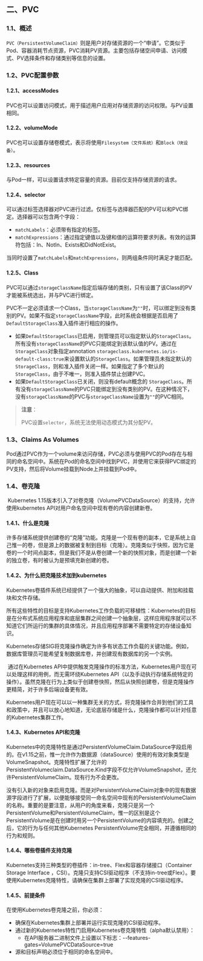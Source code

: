 ## 二、PVC

### 1.1、概述

​		`PVC（PersistentVolumeClaim）`则是用户对存储资源的一个“申请”。它类似于Pod、容器消耗节点资源，PVC消耗PV资源。主要包括存储空间申请、访问模式、PV选择条件和存储类别等信息的设置。



### 1.2、PVC配置参数

#### 1.2.1、accessModes

​		PVC也可以设置访问模式，用于描述用户应用对存储资源的访问权限。与PV设置相同。



#### 1.2.2、volumeMode

​		PVC也可以设置存储卷模式，表示将使用`Filesystem（文件系统）`和`Block（块设备）`。



#### 1.2.3、resources

​		与Pod一样，可以设置请求特定容量的资源。目前仅支持存储资源的请求。



#### 1.2.4、selector

可以通过标签选择器对PVC进行过滤。仅标签与选择器匹配的PV可以和PVC绑定。选择器可以包含两个字段：

- `matchLabels`：必须带有指定的标签。
- `matchExpressions`：通过指定键值以及键和值的运算符要求列表。有效的运算符包括：In、NotIn、Exists和DidNotExist。

当同时设置了`matchLabels`和`matchExpressions`，则两组条件同时满足才能匹配。



#### 1.2.5、Class

​		PVC可以通过`storageClassName`指定后端存储的类别，只有设置了该Class的PV才能被系统选出，并与PVC进行绑定。

​		PVC不一定必须请求一个Class，当`storageClassName`为`""`时，可以绑定到没有类别的PV。如果不指定`storageClassName`字段，此时系统会根据是否启用了`DefaultStorageClass`准入插件进行相应的操作。

- 如果`DefaultStorageClass`已启用，则管理员可以指定默认的`StorageClass`。所有没有`storageClassName`的PVC只能绑定到该默认值的PV。通过在`StorageClass`对象指定annotation `storageclass.kubernetes.io/is-default-class:true`来设置默认的`StorageClass`。如果管理员未指定默认的`StorageClass`，则和准入插件关闭一样。如果指定了多个默认的`StorageClass`，由于不唯一，则准入插件禁止创建PVC。
- 如果`DefaultStorageClass`已关闭，则没有default概念的 `StorageClass`。所有没有`storageClassName`的PVC只能绑定到没有类别的PV。在这种情况下，没有`storageClassName`的PVC与`storageClassName`设置为`""`的PVC相同。

> **注意**：
>
> PVC设置`selector`，系统无法使用动态模式为其分配PV。



### 1.3、Claims As Volumes

​		Pod通过PVC作为一个volume来访问存储，PVC必须与使用PVC的Pod存在与相同的命名空间中。系统在Pod的命名空间中找到PVC，并使用它来获得PVC绑定的PV支持，然后将Volume挂载到Node上并挂载到Pod中。



### 1.4、卷克隆

​		Kubernetes 1.15版本引入了对卷克隆（VolumePVCDataSource）的支持，允许使用kubernetes API对用户命名空间中现有卷的内容创建新卷。

#### 1.4.1、什么是克隆

​		许多存储系统提供创建卷的“克隆”功能。克隆是一个现有卷的副本，它是系统上自己惟一的卷，但是源上的数据被复制到目标（克隆）。克隆类似于快照，因为它是卷的一个时间点副本，但是我们不是从卷创建一个新的快照对象，而是创建一个新的独立卷，有时被认为是预填充新创建的卷。



#### 1.4.2、为什么把克隆技术加到kubernetes

​		Kubernetes卷插件系统已经提供了一个强大的抽象，可以自动提供、附加和挂载块和文件存储。

​		所有这些特性的目标是支持Kubernetes工作负载的可移植性：Kubernetes的目标是在分布式系统应用程序和底层集群之间创建一个抽象层，这样应用程序就可以不知道它们所运行的集群的具体情况，并且应用程序部署不需要特定的存储设备知识。

​		Kubernetes存储SIG将克隆操作确定为许多有状态工作负载的关键功能。例如，数据库管理员可能希望复制数据库卷，并创建现有数据库的另一个实例。

​		通过在Kubernetes API中提供触发克隆操作的标准方法，Kubernetes用户现在可以处理这样的用例，而无需环绕Kubernetes API（以及手动执行存储系统特定的操作）。虽然克隆在行为上类似于创建卷快照，然后从快照创建卷，但是克隆操作更精简，对于许多后端设备更有效。

​		Kubernetes用户现在可以以一种集群无关的方式，将克隆操作合并到他们的工具和政策中，并且可以放心地知道，无论底层存储是什么，克隆操作都可以针对任意的Kubernetes集群工作。



#### 1.4.3、Kubernetes API和克隆

​		Kubernetes中的克隆特性是通过PersistentVolumeClaim.DataSource字段启用的。在v1.15之前，惟一允许作为数据源（dataSource）使用的有效对象类型是VolumeSnapshot。克隆特性扩展了允许的PersistentVolumeclaim.DataSource.Kind字段不仅允许VolumeSnapshot，还允许PersistentVolumeClaim。现有行为不会更改。

​		没有引入新的对象来启用克隆。而是对PersistentVolumeClaim对象中的现有数据源字段进行了扩展，以便能够接受同一命名空间中现有的PersistentVolumeClaim的名称。重要的是要注意，从用户的角度来看，克隆只是另一个PersistentVolume和PersistentVolumeClaim，惟一的区别是这个PersistentVolume是在创建时用另一个PersistentVolume的内容填充的。创建之后，它的行为与任何其他Kubernetes PersistentVolume完全相同，并遵循相同的行为和规则。



#### 1.4.4、哪些卷插件支持克隆

​		Kubernetes支持三种类型的卷插件：in-tree、Flex和容器存储接口（Container Storage Interface ，CSI）。克隆只支持CSI驱动程序（不支持in-tree或Flex）。要使用Kubernetes克隆特性，请确保在集群上部署了实现克隆的CSI驱动程序。



#### 1.4.5、前提条件

在使用Kubernetes卷克隆之前，你必须：

- 确保在Kubernetes集群上部署并运行实现克隆的CSI驱动程序。
- 通过新的Kubernetes特性门启用Kubernetes卷克隆特性（alpha默认禁用）：
  - 在API服务器二进制文件上设置以下标志：--features-gates=VolumePVCDataSource=true
- 源和目标声明必须位于相同的命名空间中。

